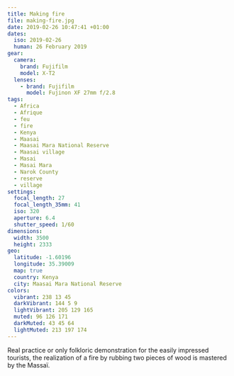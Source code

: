 ```yaml
---
title: Making fire
file: making-fire.jpg
date: 2019-02-26 10:47:41 +01:00
dates:
  iso: 2019-02-26
  human: 26 February 2019
gear:
  camera:
    brand: Fujifilm
    model: X-T2
  lenses:
    - brand: Fujifilm
      model: Fujinon XF 27mm f/2.8
tags:
  - Africa
  - Afrique
  - feu
  - fire
  - Kenya
  - Maasai
  - Maasai Mara National Reserve
  - Maasai village
  - Masai
  - Masai Mara
  - Narok County
  - reserve
  - village
settings:
  focal_length: 27
  focal_length_35mm: 41
  iso: 320
  aperture: 6.4
  shutter_speed: 1/60
dimensions:
  width: 3500
  height: 2333
geo:
  latitude: -1.60196
  longitude: 35.39009
  map: true
  country: Kenya
  city: Maasai Mara National Reserve
colors:
  vibrant: 238 13 45
  darkVibrant: 144 5 9
  lightVibrant: 205 129 165
  muted: 96 126 171
  darkMuted: 43 45 64
  lightMuted: 213 197 174
---
```


Real practice or only folkloric demonstration for the easily impressed tourists, the realization of a fire by rubbing two pieces of wood is mastered by the Massaï.
